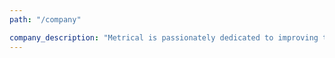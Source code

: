 ```yaml
---
path: "/company"

company_description: "Metrical is passionately dedicated to improving the e-commerce experiences. Happy, loyal consumers have a value that only increases over time. Our journey began a few years ago, when we introduced our intelligent micro-surveys to the world. This focus on improving customer experience paved the way for the creation of our core conversion engine. Since then, we have continued to lead the way by helping our customers leverage innovative technologies to better understand their consumer base. We continue to perfect our solutions, expanding our technology to include Artificial Intelligence and other tools that help companies increase their revenues. Metrical was founded by industry professionals with a collective 90 years of experience in web and e-commerce."
---
```

